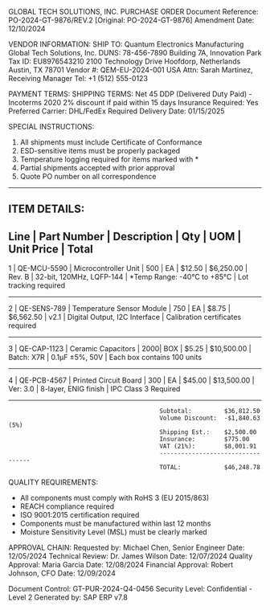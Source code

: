 GLOBAL TECH SOLUTIONS, INC.
PURCHASE ORDER
Document Reference: PO-2024-GT-9876/REV.2
[Original: PO-2024-GT-9876]
Amendment Date: 12/10/2024

VENDOR INFORMATION: SHIP TO:
Quantum Electronics Manufacturing Global Tech Solutions, Inc.
DUNS: 78-456-7890 Building 7A, Innovation Park
Tax ID: EU8976543210 2100 Technology Drive
Hoofdorp, Netherlands Austin, TX 78701
Vendor #: QEM-EU-2024-001 USA
Attn: Sarah Martinez, Receiving Manager
Tel: +1 (512) 555-0123

PAYMENT TERMS: SHIPPING TERMS:
Net 45 DDP (Delivered Duty Paid) - Incoterms 2020
2% discount if paid within 15 days Insurance Required: Yes
Preferred Carrier: DHL/FedEx
Required Delivery Date: 01/15/2025

SPECIAL INSTRUCTIONS:

1. All shipments must include Certificate of Conformance
2. ESD-sensitive items must be properly packaged
3. Temperature logging required for items marked with \*
4. Partial shipments accepted with prior approval
5. Quote PO number on all correspondence

---

## ITEM DETAILS:

## Line | Part Number | Description | Qty | UOM | Unit Price | Total

1 | QE-MCU-5590 | Microcontroller Unit | 500 | EA | $12.50 | $6,250.00
| Rev. B | 32-bit, 120MHz, LQFP-144
| \*Temp Range: -40°C to +85°C
| Lot tracking required

---

2 | QE-SENS-789 | Temperature Sensor Module | 750 | EA | $8.75 | $6,562.50
| v2.1 | Digital Output, I2C Interface
| Calibration certificates required

---

3 | QE-CAP-1123 | Ceramic Capacitors | 2000| BOX | $5.25 | $10,500.00
| Batch: X7R | 0.1µF ±5%, 50V
| Each box contains 100 units

---

4 | QE-PCB-4567 | Printed Circuit Board | 300 | EA | $45.00 | $13,500.00
| Ver: 3.0 | 8-layer, ENIG finish
| IPC Class 3 Required

---

                                              Subtotal:         $36,812.50
                                              Volume Discount:  -$1,840.63 (5%)
                                              Shipping Est.:    $2,500.00
                                              Insurance:        $775.00
                                              VAT (21%):        $8,001.91
                                              ----------------------------------
                                              TOTAL:            $46,248.78

QUALITY REQUIREMENTS:

- All components must comply with RoHS 3 (EU 2015/863)
- REACH compliance required
- ISO 9001:2015 certification required
- Components must be manufactured within last 12 months
- Moisture Sensitivity Level (MSL) must be clearly marked

APPROVAL CHAIN:
Requested by: Michael Chen, Senior Engineer Date: 12/05/2024
Technical Review: Dr. James Wilson Date: 12/07/2024
Quality Approval: Maria Garcia Date: 12/08/2024
Financial Approval: Robert Johnson, CFO Date: 12/09/2024

Document Control: GT-PUR-2024-Q4-0456
Security Level: Confidential - Level 2
Generated by: SAP ERP v7.8
